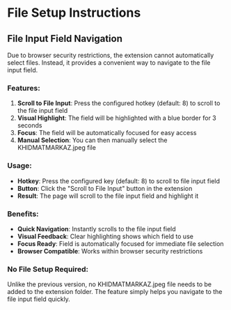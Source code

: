 # File Setup Instructions

## File Input Field Navigation

Due to browser security restrictions, the extension cannot automatically select files. Instead, it provides a convenient way to navigate to the file input field.

### Features:

1. **Scroll to File Input**: Press the configured hotkey (default: 8) to scroll to the file input field
2. **Visual Highlight**: The field will be highlighted with a blue border for 3 seconds
3. **Focus**: The field will be automatically focused for easy access
4. **Manual Selection**: You can then manually select the KHIDMATMARKAZ.jpeg file

### Usage:

- **Hotkey**: Press the configured key (default: 8) to scroll to file input field
- **Button**: Click the "Scroll to File Input" button in the extension
- **Result**: The page will scroll to the file input field and highlight it

### Benefits:

- **Quick Navigation**: Instantly scrolls to the file input field
- **Visual Feedback**: Clear highlighting shows which field to use
- **Focus Ready**: Field is automatically focused for immediate file selection
- **Browser Compatible**: Works within browser security restrictions

### No File Setup Required:

Unlike the previous version, no KHIDMATMARKAZ.jpeg file needs to be added to the extension folder. The feature simply helps you navigate to the file input field quickly.
